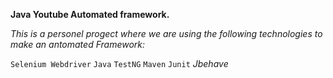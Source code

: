 **Java Youtube Automated framework.**

_This is a personel progect where we are using the following technologies to make an antomated Framework:_

`Selenium Webdriver`
`Java`
`TestNG`
`Maven`
`Junit`
_Jbehave_


